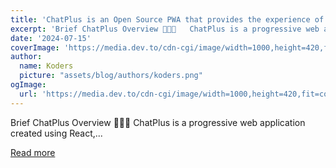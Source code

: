 ```yaml
---
title: 'ChatPlus is an Open Source PWA that provides the experience of using a mobile app.'
excerpt: 'Brief ChatPlus Overview 💬✨🤩   ChatPlus is a progressive web application created using React,...'
date: '2024-07-15'
coverImage: 'https://media.dev.to/cdn-cgi/image/width=1000,height=420,fit=cover,gravity=auto,format=auto/https%3A%2F%2Fdev-to-uploads.s3.amazonaws.com%2Fuploads%2Farticles%2Fu2h4u0d16x8wndaqv0vg.png'
author:
  name: Koders
  picture: "assets/blog/authors/koders.png"
ogImage:
  url: 'https://media.dev.to/cdn-cgi/image/width=1000,height=420,fit=cover,gravity=auto,format=auto/https%3A%2F%2Fdev-to-uploads.s3.amazonaws.com%2Fuploads%2Farticles%2Fu2h4u0d16x8wndaqv0vg.png'
---
```


Brief ChatPlus Overview 💬✨🤩   ChatPlus is a progressive web application created using React,...

[Read more](https://dev.to/aladinyo/chatplus-is-an-open-source-pwa-that-provides-the-experience-of-using-a-mobile-app-22nk)
